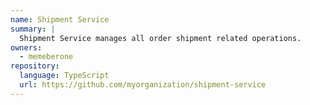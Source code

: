 ```yaml
---
name: Shipment Service
summary: |
  Shipment Service manages all order shipment related operations.
owners:
  - memeberone
repository:
  language: TypeScript
  url: https://github.com/myorganization/shipment-service
---
```


<NodeGraph />
